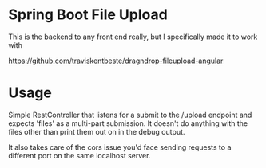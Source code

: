 # Spring Boot File Upload

This is the backend to any front end really, but I specifically made it to work with

https://github.com/traviskentbeste/dragndrop-fileupload-angular

# Usage

Simple RestController that listens for a submit to the /upload endpoint and expects 'files' as a multi-part submission.
It doesn't do anything with the files other than print them out on in the debug output.

It also takes care of the cors issue you'd face sending requests to a different port on the same localhost server.
